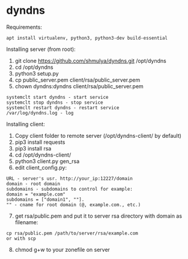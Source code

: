 # dyndns

Requirements:
```
apt install virtualenv, python3, python3-dev build-essential
```

Installing server (from root):
1. git clone https://github.com/shmulya/dyndns.git /opt/dyndns
2. cd /opt/dyndns
3. python3 setup.py
4. cp public_server.pem client/rsa/public_server.pem
5. chown dyndns:dyndns client/rsa/public_server.pem

```
systemclt start dyndns - start service
systemclt stop dyndns - stop service
systemclt restart dyndns - restart service 
/var/log/dyndns.log - log
```

Installing client:
1. Copy client folder to remote server (/opt/dyndns-client/ by default)
2. pip3 install requests
3. pip3 install rsa
4. cd /opt/dyndns-client/
5. python3 client.py gen_rsa
6. edit client_config.py: 
```
URL - server's usr. http://your_ip:12227/domain
domain - root domain 
subdomains - subdomains to control for example: 
domain = "example.com" 
subdomains = ["domain1", ""]. 
"" - cname for root domain (@, example.com., etc.)
```
7. get rsa/public.pem and put it to server rsa directory with domain as filename:
```
cp rsa/public.pem /path/to/server/rsa/example.com
or with scp
```
8. chmod g+w to your zonefile on server
